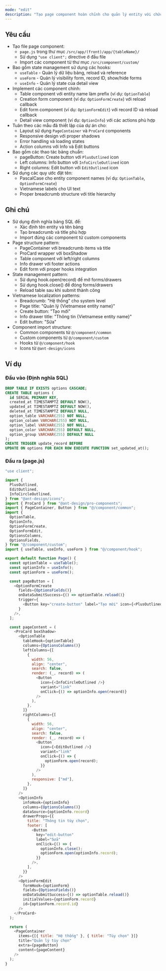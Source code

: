 ```yaml
---
mode: "edit"
description: "Tạo page component hoàn chỉnh cho quản lý entity với chức năng hiển thị bảng, form tạo mới, form chỉnh sửa và xem chi tiết."
---
```


## Yêu cầu

- Tạo file page component:
  - `page.js` trong thư mục `/src/app/(front)/app/{tableName}/`
  - Sử dụng `"use client";` directive ở đầu file
  - Import các component từ thư mục `/src/component/custom/`
- Bao gồm state management sử dụng các hooks:
  - `useTable` - Quản lý dữ liệu bảng, reload và reference
  - `useForm` - Quản lý visibility form, record ID, show/hide forms
  - `useInfo` - Quản lý state của detail view
- Implement các component chính:
  - Table component với entity name làm prefix (ví dụ: `OptionTable`)
  - Creation form component (ví dụ: `OptionFormCreate`) với reload callback
  - Edit form component (ví dụ: `OptionFormEdit`) với record ID và reload callback
  - Detail view component (ví dụ: `OptionInfo`) với các actions phù hợp
- Tuân theo các mẫu đã thiết lập của dự án cho:
  - Layout sử dụng `PageContainer` và `ProCard` components
  - Responsive design với proper shadows
  - Error handling và loading states
  - Action columns với Info và Edit buttons
- Bao gồm các thao tác bảng chuẩn:
  - pageButton: Create button với `PlusOutlined` icon
  - Left columns: Info button với `InfoCircleOutlined` icon
  - Right columns: Edit button với `EditOutlined` icon
- Sử dụng các quy ước đặt tên:
  - PascalCase cho entity component names (ví dụ: `OptionTable`, `OptionFormCreate`)
  - Vietnamese labels cho UI text
  - Proper breadcrumb structure với title hierarchy

## Ghi chú

- Sử dụng định nghĩa bảng SQL để:
  - Xác định tên entity và tên bảng
  - Tạo breadcrumb và title phù hợp
  - Import đúng các component từ custom components
- Page structure pattern:
  - PageContainer với breadcrumb items và title
  - ProCard wrapper với boxShadow
  - Table component với left/right columns
  - Info drawer với footer actions
  - Edit form với proper hooks integration
- State management pattern:
  - Sử dụng hook.open(record) để mở forms/drawers
  - Sử dụng hook.close() để đóng forms/drawers
  - Reload table sau khi submit thành công
- Vietnamese localization patterns:
  - Breadcrumb: "Hệ thống" cho system level
  - Page title: "Quản lý {Vietnamese entity name}"
  - Create button: "Tạo mới"
  - Info drawer title: "Thông tin {Vietnamese entity name}"
  - Edit button: "Sửa"
- Component import structure:
  - Common components từ `@/component/common`
  - Custom components từ `@/component/custom`
  - Hooks từ `@/component/hook`
  - Icons từ `@ant-design/icons`

## Ví dụ

### Đầu vào (Định nghĩa SQL)

```sql
DROP TABLE IF EXISTS options CASCADE;
CREATE TABLE options (
  id SERIAL PRIMARY KEY,
  created_at TIMESTAMPTZ DEFAULT NOW(),
  updated_at TIMESTAMPTZ DEFAULT NOW(),
  deleted_at TIMESTAMPTZ DEFAULT NULL,
  option_table VARCHAR(255) NOT NULL,
  option_column VARCHAR(255) NOT NULL,
  option_label VARCHAR(255) NOT NULL,
  option_color VARCHAR(255) DEFAULT NULL,
  option_group VARCHAR(255) DEFAULT NULL
);
CREATE TRIGGER update_record BEFORE
UPDATE ON options FOR EACH ROW EXECUTE FUNCTION set_updated_at();
```

### Đầu ra (page.js)

```javascript
"use client";

import {
  PlusOutlined,
  EditOutlined,
  InfoCircleOutlined,
} from "@ant-design/icons";
import { ProCard } from "@ant-design/pro-components";
import { PageContainer, Button } from "@/component/common";
import {
  OptionTable,
  OptionInfo,
  OptionFormCreate,
  OptionFormEdit,
  OptionsColumns,
  OptionsFields,
} from "@/component/custom";
import { useTable, useInfo, useForm } from "@/component/hook";

export default function Page() {
  const optionTable = useTable();
  const optionInfo = useInfo();
  const optionForm = useForm();

  const pageButton = [
    <OptionFormCreate
      fields={OptionsFields()}
      onDataSubmitSuccess={() => optionTable.reload()}
      trigger={
        <Button key="create-button" label="Tạo mới" icon={<PlusOutlined />} />
      }
    />,
  ];

  const pageContent = (
    <ProCard boxShadow>
      <OptionTable
        tableHook={optionTable}
        columns={OptionsColumns()}
        leftColumns={[
          {
            width: 56,
            align: "center",
            search: false,
            render: (_, record) => (
              <Button
                icon={<InfoCircleOutlined />}
                variant="link"
                onClick={() => optionInfo.open(record)}
              />
            ),
          },
        ]}
        rightColumns={[
          {
            width: 56,
            align: "center",
            search: false,
            render: (_, record) => (
              <Button
                icon={<EditOutlined />}
                variant="link"
                onClick={() => {
                  optionForm.open(record);
                }}
              />
            ),
            responsive: ["md"],
          },
        ]}
      />
      <OptionInfo
        infoHook={optionInfo}
        columns={OptionsColumns()}
        dataSource={optionInfo.record}
        drawerProps={{
          title: "Thông tin tùy chọn",
          footer: [
            <Button
              key="edit-button"
              label="Sửa"
              onClick={() => {
                optionInfo.close();
                optionForm.open(optionInfo.record);
              }}
            />,
          ],
        }}
      />
      <OptionFormEdit
        formHook={optionForm}
        fields={OptionsFields()}
        onDataSubmitSuccess={() => optionTable.reload()}
        initialValues={optionForm.record}
        id={optionForm.record.id}
      />
    </ProCard>
  );

  return (
    <PageContainer
      items={[{ title: "Hệ thống" }, { title: "Tùy chọn" }]}
      title="Quản lý tùy chọn"
      extra={pageButton}
      content={pageContent}
    />
  );
}
```
